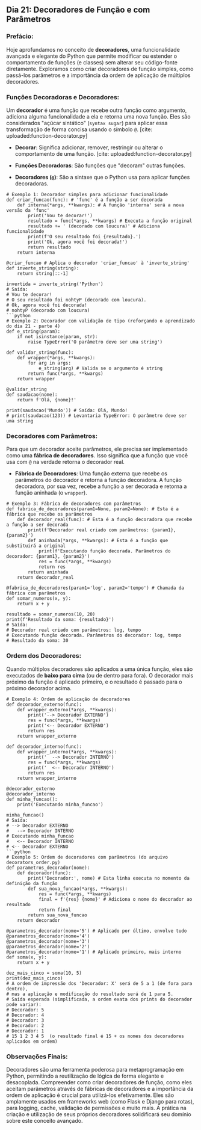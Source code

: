 ## Dia 21: Decoradores de Função e com Parâmetros

### Prefácio:

Hoje aprofundamos no conceito de **decoradores**, uma funcionalidade avançada e elegante do Python que permite modificar ou estender o comportamento de funções (e classes) sem alterar seu código-fonte diretamente. Exploramos como criar decoradores de função simples, como passá-los parâmetros e a importância da ordem de aplicação de múltiplos decoradores.

### Funções Decoradoras e Decoradores:

Um **decorador** é uma função que recebe outra função como argumento, adiciona alguma funcionalidade a ela e retorna uma nova função. Eles são considerados "açúcar sintático" (``syntax sugar``) para aplicar essa transformação de forma concisa usando o símbolo ``@``. [cite: uploaded:function-decorator.py]

- **Decorar**: Significa adicionar, remover, restringir ou alterar o comportamento de uma função. [cite: uploaded:function-decorator.py]

- **Funções Decoradoras**: São funções que "decoram" outras funções.

- **Decoradores (``@``)**: São a sintaxe que o Python usa para aplicar funções decoradoras.

````
# Exemplo 1: Decorador simples para adicionar funcionalidade
def criar_funcao(func): # 'func' é a função a ser decorada
    def interna(*args, **kwargs): # A função 'interna' será a nova versão da 'func'
        print('Vou te decorar!')
        resultado = func(*args, **kwargs) # Executa a função original
        resultado += ' (decorado com loucura)' # Adiciona funcionalidade
        print(f'O seu resultado foi {resultado}.')
        print('Ok, agora você foi decorada!')
        return resultado
    return interna

@criar_funcao # Aplica o decorador 'criar_funcao' à 'inverte_string'
def inverte_string(string):
    return string[::-1]

invertida = inverte_string('Python')
# Saída:
# Vou te decorar!
# O seu resultado foi nohtyP (decorado com loucura).
# Ok, agora você foi decorada!
# nohtyP (decorado com loucura)
```python
# Exemplo 2: Decorador com validação de tipo (reforçando o aprendizado do dia 21 - parte 4)
def e_string(param):
    if not isinstance(param, str):
        raise TypeError('O parâmetro deve ser uma string')

def validar_string(func):
    def wrapper(*args, **kwargs):
        for arg in args:
            e_string(arg) # Valida se o argumento é string
        return func(*args, **kwargs)
    return wrapper

@validar_string
def saudacao(nome):
    return f'Olá, {nome}!'

print(saudacao('Mundo')) # Saída: Olá, Mundo!
# print(saudacao(123)) # Levantaria TypeError: O parâmetro deve ser uma string
````

### Decoradores com Parâmetros:

Para que um decorador aceite parâmetros, ele precisa ser implementado como uma **fábrica de decoradores**. Isso significa que a função que você usa com ``@`` na verdade retorna o decorador real.

- **Fábrica de Decoradores**: Uma função externa que recebe os parâmetros do decorador e retorna a função decoradora. A função decoradora, por sua vez, recebe a função a ser decorada e retorna a função aninhada (o ``wrapper``).

````
# Exemplo 3: Fábrica de decoradores com parâmetros
def fabrica_de_decoradores(param1=None, param2=None): # Esta é a fábrica que recebe os parâmetros
    def decorador_real(func): # Esta é a função decoradora que recebe a função a ser decorada
        print(f'Decorador real criado com parâmetros: {param1}, {param2}')
        def aninhada(*args, **kwargs): # Esta é a função que substituirá a original
            print(f'Executando função decorada. Parâmetros do decorador: {param1}, {param2}')
            res = func(*args, **kwargs)
            return res
        return aninhada
    return decorador_real

@fabrica_de_decoradores(param1='log', param2='tempo') # Chamada da fábrica com parâmetros
def somar_numeros(x, y):
    return x + y

resultado = somar_numeros(10, 20)
print(f'Resultado da soma: {resultado}')
# Saída:
# Decorador real criado com parâmetros: log, tempo
# Executando função decorada. Parâmetros do decorador: log, tempo
# Resultado da soma: 30
````

### Ordem dos Decoradores:

Quando múltiplos decoradores são aplicados a uma única função, eles são executados de **baixo para cima** (ou de dentro para fora). O decorador mais próximo da função é aplicado primeiro, e o resultado é passado para o próximo decorador acima.

````
# Exemplo 4: Ordem de aplicação de decoradores
def decorador_externo(func):
    def wrapper_externo(*args, **kwargs):
        print('--> Decorador EXTERNO')
        res = func(*args, **kwargs)
        print('<-- Decorador EXTERNO')
        return res
    return wrapper_externo

def decorador_interno(func):
    def wrapper_interno(*args, **kwargs):
        print('  --> Decorador INTERNO')
        res = func(*args, **kwargs)
        print('  <-- Decorador INTERNO')
        return res
    return wrapper_interno

@decorador_externo
@decorador_interno
def minha_funcao():
    print('Executando minha_funcao')

minha_funcao()
# Saída:
# --> Decorador EXTERNO
#   --> Decorador INTERNO
# Executando minha_funcao
#   <-- Decorador INTERNO
# <-- Decorador EXTERNO
```python
# Exemplo 5: Ordem de decoradores com parâmetros (do arquivo decorators_order.py)
def parametros_decorador(nome):
    def decorador(func):
        print('Decorador:', nome) # Esta linha executa no momento da definição da função
        def sua_nova_funcao(*args, **kwargs):
            res = func(*args, **kwargs)
            final = f'{res} {nome}' # Adiciona o nome do decorador ao resultado
            return final
        return sua_nova_funcao
    return decorador

@parametros_decorador(nome='5') # Aplicado por último, envolve tudo
@parametros_decorador(nome='4')
@parametros_decorador(nome='3')
@parametros_decorador(nome='2')
@parametros_decorador(nome='1') # Aplicado primeiro, mais interno
def soma(x, y):
    return x + y

dez_mais_cinco = soma(10, 5)
print(dez_mais_cinco)
# A ordem de impressão dos 'Decorador: X' será de 5 a 1 (de fora para dentro),
# mas a aplicação e modificação do resultado será de 1 para 5.
# Saída esperada (simplificada, a ordem exata dos prints do decorador pode variar):
# Decorador: 5
# Decorador: 4
# Decorador: 3
# Decorador: 2
# Decorador: 1
# 15 1 2 3 4 5  (o resultado final é 15 + os nomes dos decoradores aplicados em ordem)
````

### Observações Finais:

Decoradores são uma ferramenta poderosa para metaprogramação em Python, permitindo a reutilização de lógica de forma elegante e desacoplada. Compreender como criar decoradores de função, como eles aceitam parâmetros através de fábricas de decoradores e a importância da ordem de aplicação é crucial para utilizá-los efetivamente. Eles são amplamente usados em frameworks web (como Flask e Django para rotas), para logging, cache, validação de permissões e muito mais. A prática na criação e utilização de seus próprios decoradores solidificará seu domínio sobre este conceito avançado.